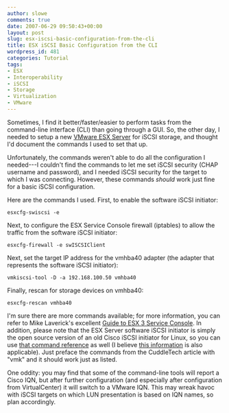 ```yaml
---
author: slowe
comments: true
date: 2007-06-29 09:50:43+00:00
layout: post
slug: esx-iscsi-basic-configuration-from-the-cli
title: ESX iSCSI Basic Configuration from the CLI
wordpress_id: 481
categories: Tutorial
tags:
- ESX
- Interoperability
- iSCSI
- Storage
- Virtualization
- VMware
---
```


Sometimes, I find it better/faster/easier to perform tasks from the command-line interface (CLI) than going through a GUI. So, the other day, I needed to setup a new [VMware ESX Server](http://www.vmware.com/products/vi/esx/) for iSCSI storage, and thought I'd document the commands I used to set that up.

Unfortunately, the commands weren't able to do all the configuration I needed---I couldn't find the commands to let me set iSCSI security (CHAP username and password), and I needed iSCSI security for the target to which I was connecting. However, these commands _should_ work just fine for a basic iSCSI configuration.

Here are the commands I used. First, to enable the software iSCSI initiator:

	esxcfg-swiscsi -e  

Next, to configure the ESX Service Console firewall (iptables) to allow the traffic from the software iSCSI initiator:

	esxcfg-firewall -e swISCSIClient  

Next, set the target IP address for the vmhba40 adapter (the adapter that represents the software iSCSI initiator):

	vmkiscsi-tool -D -a 192.168.100.50 vmhba40  

Finally, rescan for storage devices on vmhba40:

	esxcfg-rescan vmhba40  

I'm sure there are more commands available; for more information, you can refer to Mike Laverick's excellent [Guide to ESX 3 Service Console](http://www.rtfm-ed.eu/docs/vmwdocs/esx3.x-vc2.x-serviceconsole-guide.pdf). In addition, please note that the ESX Server software iSCSI initiator is simply the open source version of an old Cisco iSCSI initiator for Linux, so you can use [that command reference](http://www.cuddletech.com/articles/iscsi/ar01s07.html) as well (I believe [this information](http://linux-iscsi.sourceforge.net/) is also applicable). Just preface the commands from the CuddleTech article with "vmk" and it should work just as listed.

One oddity: you may find that some of the command-line tools will report a Cisco IQN, but after further configuration (and especially after configuration from VirtualCenter) it will switch to a VMware IQN. This may wreak havoc with iSCSI targets on which LUN presentation is based on IQN names, so plan accordingly.
